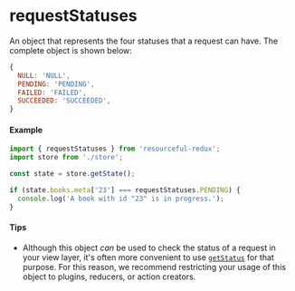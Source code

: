 # requestStatuses

An object that represents the four statuses that a request can have. The
complete object is shown below:

```js
{
  NULL: 'NULL',
  PENDING: 'PENDING',
  FAILED: 'FAILED',
  SUCCEEDED: 'SUCCEEDED',
}
```

#### Example

```js
import { requestStatuses } from 'resourceful-redux';
import store from './store';

const state = store.getState();

if (state.books.meta['23'] === requestStatuses.PENDING) {
  console.log('A book with id "23" is in progress.');
}
```

#### Tips

- Although this object _can_ be used to check the status of a request in your
  view layer, it's often more convenient to use [`getStatus`](get-status.md)
  for that purpose. For this reason, we recommend restricting your usage of this
  object to plugins, reducers, or action creators.

